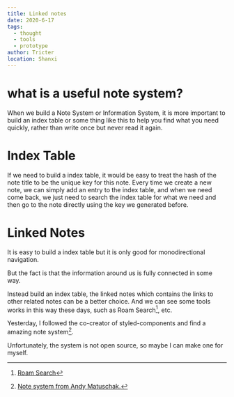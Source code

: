 ```yaml
---
title: Linked notes
date: 2020-6-17
tags: 
  - thought
  - tools
  - prototype
author: Tricter
location: Shanxi
---
```


# what is a useful note system?

When we build a Note System or Information System, it is more important to build an index table or some thing like this to help you find what you need quickly, rather than write once but never read it again.

# Index Table

If we need to build a index table, it would be easy to treat the hash of the note title to be the unique key for this note. Every time we create a new note, we can simply add an entry to the index table, and when we need come back, we just need to search the index table for what we need and then go to the note directly using the key we generated before.

# Linked Notes

It is easy to build a index table but it is only good for monodirectional navigation. 

But the fact is that the information around us is fully connected in some way.

Instead build an index table, the linked notes which contains the links to other related notes can be a better choice. And we can see some tools works in this way these days, such as Roam Search[^roam], etc.

Yesterday, I followed the co-creator of  styled-components and find a amazing note system[^note].

Unfortunately, the system is not open source, so maybe I can make one for myself.

[^roam]: [Roam Search](https://roamresearch.com/)
[^note]: [Note system from Andy Matuschak.](https://notes.andymatuschak.org/About_these_notes)